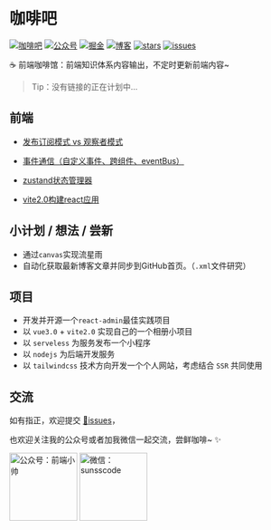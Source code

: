# 咖啡吧

[![咖啡吧](https://img.shields.io/badge/CoffeeBar-%E5%92%96%E5%95%A1%E5%90%A7-orange)](#咖啡吧)
[![公众号](https://img.shields.io/badge/%E5%85%AC%E4%BC%97%E5%8F%B7-%E5%89%8D%E7%AB%AF%E5%B0%8F%E5%B8%85-blueviolet)](#交流)
[![掘金](https://img.shields.io/badge/Juejin-掘金-blue)](https://juejin.im/user/1204720476890477)
[![博客](https://img.shields.io/badge/ssscode-%E5%8D%9A%E5%AE%A2-brightgreen)](https://ssscode.com/)
[![stars](https://img.shields.io/github/stars/JS-banana/front-end-coffeeBar)](https://github.com/JS-banana/front-end-coffeeBar/stargazers)
[![issues](https://img.shields.io/github/issues/JS-banana/front-end-coffeeBar)](https://github.com/JS-banana/front-end-coffeeBar/issues)

:coffee: 前端咖啡馆：前端知识体系内容输出，不定时更新前端内容~

> Tip：没有链接的正在计划中...

## 前端

- [发布订阅模式 vs 观察者模式](https://juejin.cn/post/6990952531761299487/)
- [事件通信（自定义事件、跨组件、eventBus）](https://juejin.cn/post/7008531533841563655)

- [zustand状态管理器](https://juejin.cn/post/6970951346816188430)
- [vite2.0构建react应用](https://juejin.cn/post/6986169708722520072)

<!-- ## 网络协议/浏览器

## 数据结构与算法 -->

## 小计划 / 想法 / 尝新

- 通过`canvas`实现流星雨
- 自动化获取最新博客文章并同步到GitHub首页。（`.xml`文件研究）

## 项目

- 开发并开源一个`react-admin`最佳实践项目
- 以 `vue3.0` + `vite2.0` 实现自己的一个相册小项目
- 以 `serveless` 为服务发布一个小程序
- 以 `nodejs` 为后端开发服务
- 以 `tailwindcss` 技术方向开发一个个人网站，考虑结合 `SSR` 共同使用

## 交流

如有指正，欢迎提交 [:bug:issues](https://github.com/JS-banana/front-end-coffeeBar/issues)，

也欢迎关注我的公众号或者加我微信一起交流，尝鲜咖啡~ :sparkles:

<img height="120" alt="公众号：前端小帅" src="https://cdn.jsdelivr.net/gh/JS-banana/images/vuepress/4.png" />
<img height="120" alt="微信：sunsscode" src="https://cdn.jsdelivr.net/gh/JS-banana/images/vuepress/1.jpg" />
